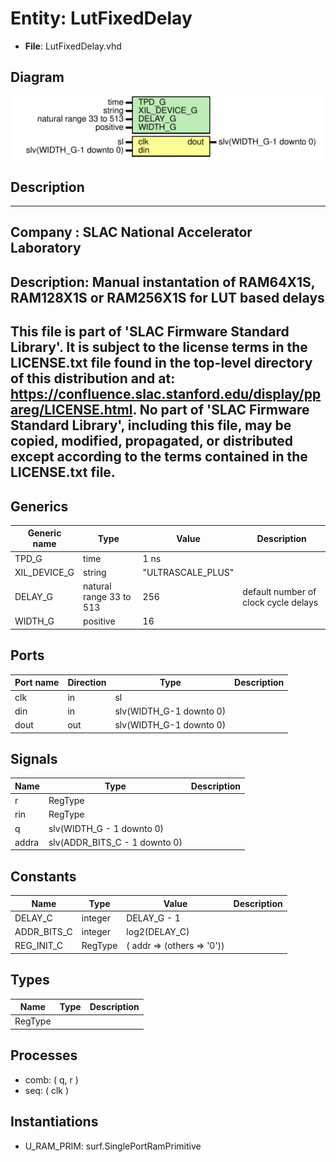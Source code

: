 # Entity: LutFixedDelay

- **File**: LutFixedDelay.vhd
## Diagram

![Diagram](LutFixedDelay.svg "Diagram")
## Description

-----------------------------------------------------------------------------
 Company    : SLAC National Accelerator Laboratory
-----------------------------------------------------------------------------
 Description: Manual instantation of RAM64X1S, RAM128X1S or RAM256X1S for
              LUT based delays
-----------------------------------------------------------------------------
 This file is part of 'SLAC Firmware Standard Library'.
 It is subject to the license terms in the LICENSE.txt file found in the
 top-level directory of this distribution and at:
    https://confluence.slac.stanford.edu/display/ppareg/LICENSE.html.
 No part of 'SLAC Firmware Standard Library', including this file,
 may be copied, modified, propagated, or distributed except according to
 the terms contained in the LICENSE.txt file.
-----------------------------------------------------------------------------
## Generics

| Generic name | Type                     | Value             | Description                           |
| ------------ | ------------------------ | ----------------- | ------------------------------------- |
| TPD_G        | time                     | 1 ns              |                                       |
| XIL_DEVICE_G | string                   | "ULTRASCALE_PLUS" |                                       |
| DELAY_G      | natural  range 33 to 513 | 256               |  default number of clock cycle delays |
| WIDTH_G      | positive                 | 16                |                                       |
## Ports

| Port name | Direction | Type                    | Description |
| --------- | --------- | ----------------------- | ----------- |
| clk       | in        | sl                      |             |
| din       | in        | slv(WIDTH_G-1 downto 0) |             |
| dout      | out       | slv(WIDTH_G-1 downto 0) |             |
## Signals

| Name  | Type                          | Description |
| ----- | ----------------------------- | ----------- |
| r     | RegType                       |             |
| rin   | RegType                       |             |
| q     | slv(WIDTH_G - 1 downto 0)     |             |
| addra | slv(ADDR_BITS_C - 1 downto 0) |             |
## Constants

| Name        | Type    | Value                                 | Description |
| ----------- | ------- | ------------------------------------- | ----------- |
| DELAY_C     | integer |  DELAY_G - 1                          |             |
| ADDR_BITS_C | integer |  log2(DELAY_C)                        |             |
| REG_INIT_C  | RegType |  (       addr     => (others => '0')) |             |
## Types

| Name    | Type | Description |
| ------- | ---- | ----------- |
| RegType |      |             |
## Processes
- comb: ( q, r )
- seq: ( clk )
## Instantiations

- U_RAM_PRIM: surf.SinglePortRamPrimitive
